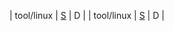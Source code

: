 | tool/linux | [S](cpp/helloc/Steven/README.md) | D |
| tool/linux | [S](cpp/helloc/Steven/README.md) | D |
